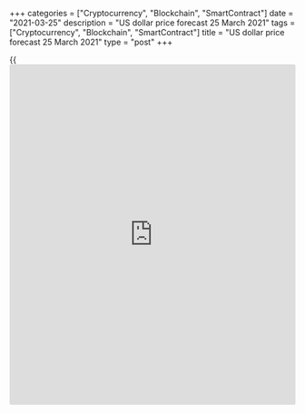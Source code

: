+++
categories = ["Cryptocurrency", "Blockchain", "SmartContract"]
date = "2021-03-25"
description = "US dollar price forecast 25 March 2021"
tags = ["Cryptocurrency", "Blockchain", "SmartContract"]
title = "US dollar price forecast 25 March 2021"
type = "post"
+++

{{<iframe id="large-banner" src="https://www.bounty.group/#slide=13.0" width="100%" height="600" scrolling="no" style="border: 0px solid rgb(216, 221, 230); border-radius: 3px;">}}

2021-03-25

2021-03-25

Dollar drags on euro. Forecast as of 25.03.2021Dmitri Demidenko

Based on different vaccination rates and the growth gap, the [EURUSD][1]
bulls should be losing. However, the strong US economy could drag on the
rest of the world, including the euro-area. Let us discuss the Forex
outlook and make up a trading plan.

## Weekly US dollar fundamental forecast

Investors were focused on the Treasury yield rally, ignoring the US weak
domestic data. The drop in the durable goods orders by 1.1% M-o-M in
February, following nine months of growth, added to the negative
produced by declines in retail sales, industrial production, and new
home sales. Nonetheless, traders were selling Treasuries, and the
[EURUSD][1] was falling. What will happen when the US economic data
start improving?

In fact, the Treasury yield could be growing without strong economic
data. Markets are growing or falling on the expectations, and belief in
the US GDP rise to 6.5% in 2021 encourages [investor](https://www.fintechee.com/tutorial-for-forex-trading/investor-mode/)s to sell safe-haven
assets. According to the Bloomberg model, of the 84-basis-point increase
in the 10-year U.S. Treasury yield since the start of the year, 60
resulted from stronger growth expectations. That’s a clear contrast to
the 2013 taper tantrum when the rise in yields was driven by
expectations of premature QE end.

### Treasury yields growth drivers

 _Source_ _: Bloomberg_

So, the Fed is not worried about the rising cost of borrowing in the
markets. Jerome Powell continues to repeat the mantra that it is an
orderly process that does not materially degrade financial conditions.
This means that the central bank should not be concerned about this. The
Fed will make decisions based on evidence, but what will strong US
statistics mean for the dollar?

In 2020, the US current account deficit increased to 3.5% of GDP; the
budget deficit widened to 15% of GDP. The imports growth and fiscal
stimulus would further expand the US twin deficit, which would press the
greenback down in the long-term outlook. Eventually, foreign [investor](https://www.fintechee.com/tutorial-for-forex-trading/investor-mode/)s
will not want to fund the US national debt, and the Fed will have to
boost the QE pace to cover the deficit. Besides, increasing the US
foreign trade deficit will increase the surplus in the euro-area. It
means the US economy will support the euro-area growth. In addition to
the increase in the global risk appetite amid the US economic data
improvement, this fact will support the [EURUSD][1] bulls.

Of course, without positive changes in the euro-area economic data and
vaccination process, the euro will not grow. However, I can’t say
everything is that bad in Europe. Germany manufacturing PMI has featured
the best rise since the records began in 1996, and European commodity
prices are growing faster than US ones. The ECB could be worried about
inflation!

### Dynamics of commodity and materials prices

 _Source_ _: Wall Street Journal_

### Weekly [EURUSD][1] trading plan

The euro-area PMI data provided some positive, but will the [EURUSD][1]
rebound? I do not think the euro will start rising without an increase
in the vaccination rate in the EU. Europe is preparing for the third
wave of the COVID-19 pandemic, and the US vaccination campaign is
progressing. The euro-dollar price is more likely to drop to 1.18,
1.176, and 1.172 than go back to the red line at 1.193, but this is the
case when I would be glad if I were wrong. It is still relevant to sell
the euro.





## Price chart of EURUSD in real time mode

The content of this article reflects the author’s opinion and does not
necessarily reflect the official position of LiteForex. The material
published on this page is provided for informational purposes only and
should not be considered as the provision of investment advice for the
purposes of Directive 2004/39/EC.

Rate this article:

{{value}}

( {{count}} {{title}} )

   1. my.liteforex.com/trading/chart?symbol=EURUSD&returnUrl=true